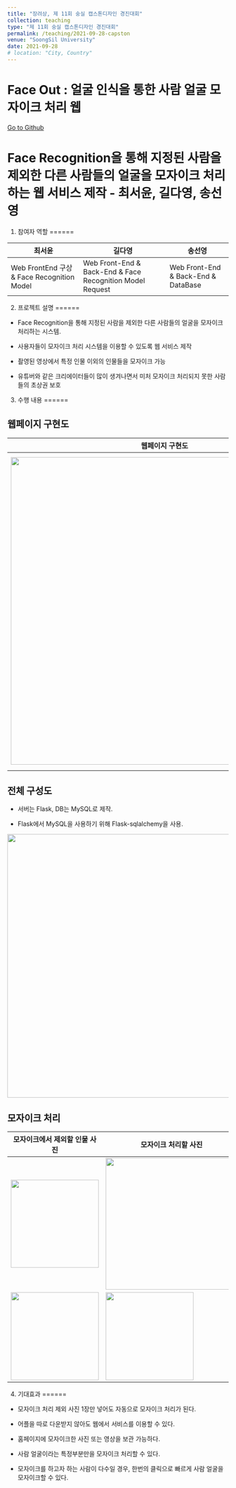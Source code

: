 ```yaml
---
title: "장려상, 제 11회 숭실 캡스톤디자인 경진대회"
collection: teaching
type: "제 11회 숭실 캡스톤디자인 경진대회"
permalink: /teaching/2021-09-28-capston
venue: "SoongSil University"
date: 2021-09-28
# location: "City, Country"
---
```


Face Out : 얼굴 인식을 통한 사람 얼굴 모자이크 처리 웹
======
[Go to Github](https://github.com/2021-1-SSU-CapstoneDesign/Face-Out)

Face Recognition을 통해 지정된 사람을 제외한 다른 사람들의 얼굴을 모자이크 처리하는 웹 서비스 제작 - 최서윤, 길다영, 송선영
======

1. 참여자 역할
======

최서윤|길다영|송선영
--|--|--
Web FrontEnd 구상 & Face Recognition Model|Web Front-End & Back-End & Face Recognition Model Request|Web Front-End & Back-End & DataBase


2. 프로젝트 설명
======
- Face Recognition을 통해 지정된 사람을 제외한 다른 사람들의 얼굴을 모자이크 처리하는 시스템.
- 사용자들이 모자이크 처리 시스템을 이용할 수 있도록 웹 서비스 제작
 
- 촬영된 영상에서 특정 인물 이외의 인물들을 모자이크 가능
- 유튜버와 같은 크리에이터들이 많이 생겨나면서 미처 모자이크 처리되지 못한 사람들의 초상권 보호

3. 수행 내용
======

## 웹페이지 구현도

웹페이지 구현도 | 실제 구현된 웹페이지
--|--
<img src="https://user-images.githubusercontent.com/53934639/132503608-99861563-1776-4216-b693-5744413de5dc.png" style="width:700px">|<img width="717" src="https://user-images.githubusercontent.com/53934639/132512594-1ea32147-9a2c-4336-a97f-7370798cddc6.png" algin="right">



## 전체 구성도

- 서버는 Flask, DB는 MySQL로 제작.

- Flask에서 MySQL을 사용하기 위해 Flask-sqlalchemy을 사용.

<p align="center">
<img src="https://user-images.githubusercontent.com/53934639/132503660-42668add-d651-49aa-b9a3-608eeb51bdfb.png" style="width:600px"></p>



## 모자이크 처리

<p align="center">

모자이크에서 제외할 인물 사진 | 모자이크 처리할 사진 | 모자이크 결과
--|--|--
<img src="https://user-images.githubusercontent.com/53934639/132504867-205ba54b-6d2e-45c1-a0a8-bf76fba9c7de.jpg" style="width:200px">|<img src="https://user-images.githubusercontent.com/53934639/132505221-d3d7633b-991d-4e84-8c42-5cc0f1f16e33.gif" style="width:300px">|<img src="https://user-images.githubusercontent.com/53934639/132505377-85f82766-1ce4-4064-ac22-a483a9c42347.gif" style="width:300px">
<img src="https://user-images.githubusercontent.com/53934639/132506099-815d0e77-ad03-4e3b-b114-05c71b4c857c.jpg" style="width:200px">|<img src="https://user-images.githubusercontent.com/53934639/132506126-7ec4b8b4-04a8-4ded-8bf0-8c30db99c9c6.jpg" style="width:200px">|<img src="https://user-images.githubusercontent.com/53934639/132506143-63ca4833-cbd9-4bdd-9c22-8c90ae4df701.jpg" style="width:200px">



4. 기대효과
======
- 모자이크 처리 제외 사진 1장만 넣어도 자동으로 모자이크 처리가 된다.
  
- 어플을 따로 다운받지 않아도 웹에서 서비스를 이용할 수 있다.
- 홈페이지에 모자이크한 사진 또는 영상을 보관 가능하다.
- 사람 얼굴이라는 특정부분만을 모자이크 처리할 수 있다.
- 모자이크를 하고자 하는 사람이 다수일 경우, 한번의 클릭으로 빠르게 사람 얼굴을 모자이크할 수 있다.


